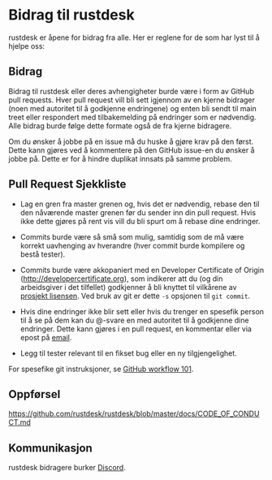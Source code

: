 # Bidrag til rustdesk

rustdesk er åpene for bidrag fra alle. Her er reglene for de som har lyst til å
hjelpe oss:

## Bidrag

Bidrag til rustdesk eller deres avhengigheter burde være i form av GitHub pull requests.
Hver pull request vill bli sett igjennom av en kjerne bidrager (noen med autoritet til
å godkjenne endringene) og enten bli sendt til main treet eller respondert med
tilbakemelding på endringer som er nødvendig. Alle bidrag burde følge dette formate
også de fra kjerne bidragere.

Om du ønsker å jobbe på en issue må du huske å gjøre krav på den først. Dette
kann gjøres ved å kommentere på den GitHub issue-en du ønsker å jobbe på.
Dette er for å hindre duplikat innsats på samme problem.

## Pull Request Sjekkliste

- Lag en gren fra master grenen og, hvis det er nødvendig, rebase den til den nåværende
  master grenen før du sender inn din pull request. Hvis ikke dette gjøres på rent
  vis vill du bli spurt om å rebase dine endringer.

- Commits burde være så små som mulig, samtidig som de må være korrekt uavhenging av hverandre
  (hver commit burde kompilere og bestå tester).

- Commits burde være akkopaniert med en Developer Certificate of Origin
  (http://developercertificate.org), som indikerer att du (og din arbeidsgiver
  i det tilfellet) godkjenner å bli knyttet til vilkårene av [prosjekt lisensen](../LICENCE).
  Ved bruk av git er dette `-s` opsjonen til `git commit`.

- Hvis dine endringer ikke blir sett eller hvis du trenger en spesefik person til
  å se på dem kan du @-svare en med autoritet til å godkjenne dine endringer.
  Dette kann gjøres i en pull request, en kommentar eller via epost på [email](mailto:info@rustdesk.com).

- Legg til tester relevant til en fikset bug eller en ny tilgjengelighet.

For spesefike git instruksjoner, se [GitHub workflow 101](https://github.com/servo/servo/wiki/GitHub-workflow).

## Oppførsel

https://github.com/rustdesk/rustdesk/blob/master/docs/CODE_OF_CONDUCT.md

## Kommunikasjon

rustdesk bidragere burker [Discord](https://discord.gg/nDceKgxnkV).
